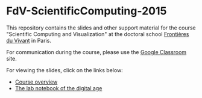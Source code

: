 FdV-ScientificComputing-2015
============================

This repository contains the slides and other support material for the
course "Scientific Computing and Visualization" at the doctoral school
[Frontières du Vivant](http://cri-paris.org/doctoral-school-fdv/)
in Paris.

For communication during the course, please use the
[Google Classroom](https://classroom.google.com) site.

For viewing the slides, click on the links below:
 - [Course overview](http://rawgithub.com/khinsen/FdV-ScientificComputing-2015/master/overview.html)
 - [The lab notebook of the digital age](http://rawgithub.com/khinsen/FdV-ScientificComputing-2015/master/the_lab_notebook_of_the_digital_age.html)
